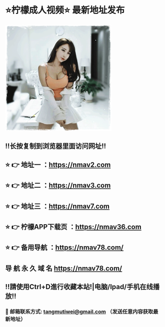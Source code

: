 # ⭐️柠檬成人视频⭐️ 最新地址发布 
![image](https://github.com/avyingtao/dz/raw/master/timg.gif)
## ‼️长按复制到浏览器里面访问网址‼️
## ⭐️ 👉 地址一 ：https://nmav2.com
## ⭐️ 👉 地址二 ：https://nmav3.com
## ⭐️ 👉 地址三 ：https://nmav7.com
## ⭐️ 👉 柠檬APP下载页 ：https://nmav36.com
## ⭐️ 👉 备用导航 ：https://nmav78.com/

## 导 航 永 久 域 名 	https://nmav78.com/
## ‼️請使用Ctrl+D進行收藏本站!|电脑/Ipad/手机在线播放‼️
### 📧 邮箱联系方式: tangmutiwei@gmail.com （发送任意内容获取最新地址）
